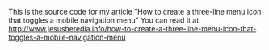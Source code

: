 This is the source code for my article "How to create a three-line menu icon that toggles a mobile navigation menu"
You can read it at http://www.jesusheredia.info/how-to-create-a-three-line-menu-icon-that-toggles-a-mobile-navigation-menu
